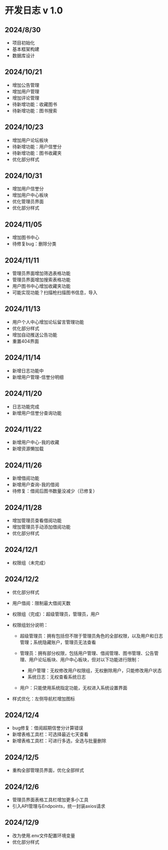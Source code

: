 # 开发日志 v 1.0

## 2024/8/30

- 项目初始化
- 基本框架构建
- 数据库设计

## 2024/10/21

- 增加公告管理
- 增加用户管理
- 增加评论管理
- 待新增功能：收藏图书
- 待新增功能：图书搜索

## 2024/10/23

- 增加用户论坛板块
- 待新增功能：用户信誉分
- 待新增功能：图书收藏夹
- 优化部分样式

## 2024/10/31

- 增加用户信誉分
- 增加用户中心板块
- 优化管理员界面
- 优化部分样式

## 2024/11/05

- 增加图书中心
- 待修复bug：删除分类

## 2024/11/11

- 管理员界面增加筛选表格功能
- 管理员界面增加搜索表格功能
- 用户图书中心增加收藏夹功能
- 可能实现功能？扫描枪扫描图书信息，导入

## 2024/11/13

- 用户个人中心增加论坛留言管理功能
- 优化部分样式
- 增加自动推送公告功能
- 重置404界面

## 2024/11/14

- 新增日志功能中
- 新增用户管理-信誉分明细

## 2024/11/20

- 日志功能完成
- 新增用户信誉分查询功能

## 2024/11/22

- 新增用户中心-我的收藏
- 新增资源懒加载

## 2024/11/26

- 新增借阅功能
- 新增用户查询-我的借阅
- 待修复：借阅后图书数量没减少（已修复）

## 2024/11/28

- 增加管理员查看借阅功能
- 增加管理员手动添加借阅功能
- 优化部分样式

## 2024/12/1

- 权限组（未完成）

## 2024/12/2

- 优化部分样式
- 用户借阅：限制最大借阅天数
- 权限组（完成）：超级管理员，管理员，用户

- 权限组划分说明：
  - 超级管理员：拥有包括但不限于管理员角色的全部权限，以及用户和日志管理；系统隐藏账户，管理员无法查看

  - 管理员：拥有部分权限，包括用户管理、借阅管理、图书管理、公告管理、用户论坛板块、用户中心板块，但对以下功能进行限制：
    - 用户管理：无权修改用户权限组，无权删除用户，只能修改用户状态
    - 系统日志：无权查看系统日志

  - 用户：只能使用系统指定功能，无权进入系统设置界面
  
- 样式优化：左侧导航栏增加图标

## 2024/12/4

- bug修复：借阅超期信誉分计算错误
- 新增表格工具栏：可选择最近七天查看
- 新增表格工具栏：可进行多选，全选与批量删除

## 2024/12/5

- 重构全部管理员界面，优化全部样式

## 2024/12/6

- 管理员界面表格工具栏增加更多小工具
- 引入API管理与Endpoints，统一封装axios请求

## 2024/12/9

- 改为使用.env文件配置环境变量
- 优化部分样式
